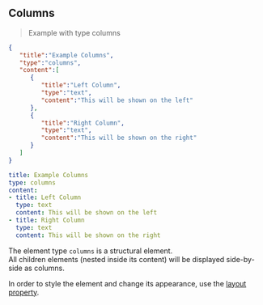 ## Columns

> Example with type columns

```json
{
   "title":"Example Columns",
   "type":"columns",
   "content":[
      {
         "title":"Left Column",
         "type":"text",
         "content":"This will be shown on the left"
      },
      {
         "title":"Right Column",
         "type":"text",
         "content":"This will be shown on the right"
      }
   ]
}
```
```yaml
title: Example Columns
type: columns
content:
- title: Left Column
  type: text
  content: This will be shown on the left
- title: Right Column
  type: text
  content: This will be shown on the right
```

The element type `columns` is a structural element.  
All children elements (nested inside its content) will be displayed side-by-side as columns.

In order to style the element and change its appearance, use the [layout property](#elements-layout).